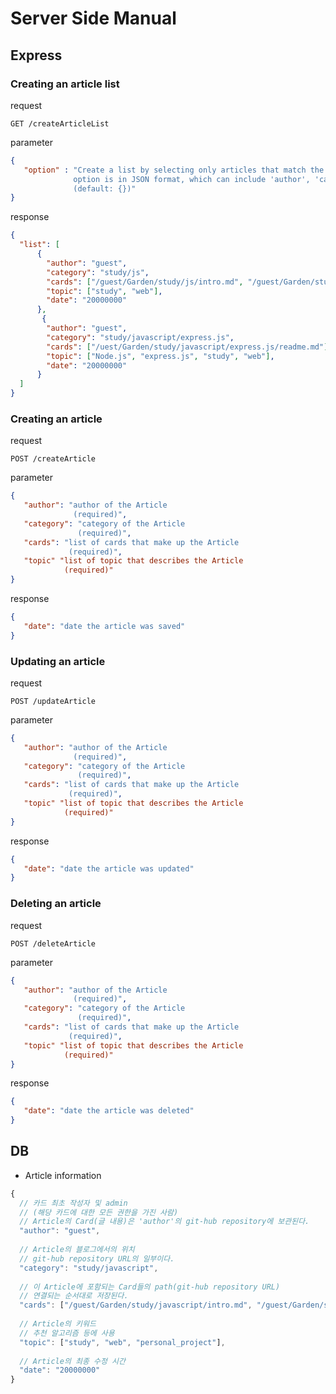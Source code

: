 # Server Side Manual
  
  
## Express

### Creating an article list  

request  
```http
GET /createArticleList
```  
parameter  
```JSON
{
   "option" : "Create a list by selecting only articles that match the options. 
              option is in JSON format, which can include 'author', 'category', 'topic', 'date'.
              (default: {})"
}
```

response  
```JSON
{
  "list": [
      {
        "author": "guest",
        "category": "study/js",
        "cards": ["/guest/Garden/study/js/intro.md", "/guest/Garden/study/js/intro2.md"],
        "topic": ["study", "web"],
        "date": "20000000"
      },
       {
        "author": "guest",
        "category": "study/javascript/express.js",
        "cards": ["/uest/Garden/study/javascript/express.js/readme.md"],
        "topic": ["Node.js", "express.js", "study", "web"],
        "date": "20000000"
      }
  ]
}
```

### Creating an article  

request  
```http
POST /createArticle
```  
parameter  
```JSON
{
   "author": "author of the Article
              (required)",
   "category": "category of the Article
               (required)",
   "cards": "list of cards that make up the Article
             (required)",
   "topic" "list of topic that describes the Article
            (required)"
}
```

response  
```JSON
{
   "date": "date the article was saved"
}
```

### Updating an article  

request  
```http
POST /updateArticle
```  
parameter  
```JSON
{
   "author": "author of the Article
              (required)",
   "category": "category of the Article
               (required)",
   "cards": "list of cards that make up the Article
             (required)",
   "topic" "list of topic that describes the Article
            (required)"
}
```

response  
```JSON
{
   "date": "date the article was updated"
}
```

### Deleting an article 

request  
```http
POST /deleteArticle
```  
parameter  
```JSON
{
   "author": "author of the Article
              (required)",
   "category": "category of the Article
               (required)",
   "cards": "list of cards that make up the Article
             (required)",
   "topic" "list of topic that describes the Article
            (required)"
}
```

response  
```JSON
{
   "date": "date the article was deleted"
}
```

## DB

- Article information
```javascript
{
  // 카드 최초 작성자 및 admin 
  // (해당 카드에 대한 모든 권한을 가진 사람)
  // Article의 Card(글 내용)은 'author'의 git-hub repository에 보관된다.
  "author": "guest",
  
  // Article의 블로그에서의 위치
  // git-hub repository URL의 일부이다.
  "category": "study/javascript",
  
  // 이 Article에 포함되는 Card들의 path(git-hub repository URL)
  // 연결되는 순서대로 저장된다.
  "cards": ["/guest/Garden/study/javascript/intro.md", "/guest/Garden/study/javascript/intro2.md"],
  
  // Article의 키워드
  // 추천 알고리즘 등에 사용 
  "topic": ["study", "web", "personal_project"],
  
  // Article의 최종 수정 시간
  "date": "20000000"
}
```
